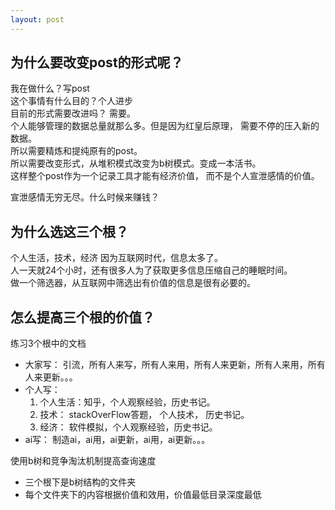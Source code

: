 ```yaml
---
layout: post
---
```

## 为什么要改变post的形式呢？
我在做什么？写post  
这个事情有什么目的？个人进步  
目前的形式需要改进吗？ 需要。  
个人能够管理的数据总量就那么多。但是因为红皇后原理，
需要不停的压入新的数据。  
所以需要精炼和提纯原有的post。  
所以需要改变形式，从堆积模式改变为b树模式。变成一本活书。  
这样整个post作为一个记录工具才能有经济价值，
而不是个人宣泄感情的价值。  

宣泄感情无穷无尽。什么时候来赚钱？

## 为什么选这三个根？
个人生活，技术，经济
因为互联网时代，信息太多了。  
人一天就24个小时，还有很多人为了获取更多信息压缩自己的睡眠时间。  
做一个筛选器，从互联网中筛选出有价值的信息是很有必要的。  

## 怎么提高三个根的价值？
练习3个根中的文档
* 大家写： 引流，所有人来写，所有人来用，所有人来更新，所有人来用，所有人来更新。。。  
* 个人写：  
  1. 个人生活：知乎，个人观察经验，历史书记。  
  2. 技术： stackOverFlow答题， 个人技术， 历史书记。
  3. 经济： 软件模拟，个人观察经验，历史书记。  
* ai写： 制造ai，ai用，ai更新，ai用，ai更新。。。

使用b树和竞争淘汰机制提高查询速度
* 三个根下是b树结构的文件夹
* 每个文件夹下的内容根据价值和效用，价值最低目录深度最低